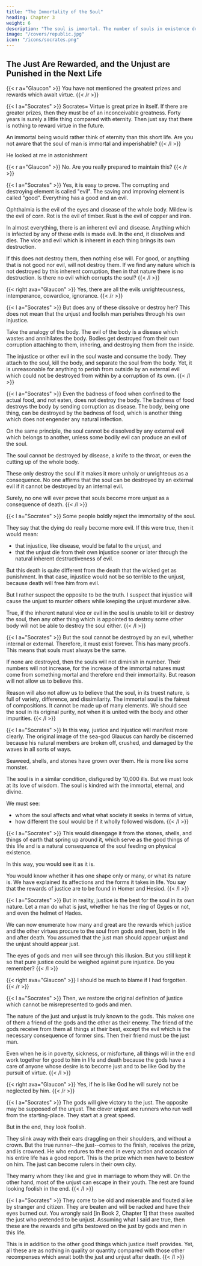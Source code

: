 ```yaml
---
title: "The Immortality of the Soul"
heading: Chapter 3
weight: 6
description: "The soul is immortal. The number of souls in existence do not increase nor decrease. The reward of justice is natural and everlasting happiness"
image: "/covers/republic.jpg"
icon: "/icons/socrates.png"
---
```



## The Just Are Rewarded, and the Unjust are Punished in the Next Life

{{< r a="Glaucon" >}}
You have not mentioned the greatest prizes and rewards which await virtue.
{{< /r >}}

{{< l a="Socrates" >}}
Socrates= Virtue is great prize in itself. If there are greater prizes, then they must be of an inconceivable greatness. Forty years is surely a little thing compared with eternity. Then just say that there is nothing to reward virtue in the future.

An immortal being would rather think of eternity than this short life. Are you not aware that the soul of man is immortal and imperishable?
{{< /l >}}


He looked at me in astonishment

{{< r a="Glaucon" >}}
No. Are you really prepared to maintain this?
{{< /r >}}

{{< l a="Socrates" >}}
Yes, it is easy to prove. The corrupting and destroying element is called "evil". The saving and improving element is called "good". Everything has a good and an evil.

Ophthalmia is the evil of the eyes and disease of the whole body. Mildew is the evil of corn. Rot is the evil of timber. Rust is the evil of copper and iron.

In almost everything, there is an inherent evil and disease. Anything which is infected by any of these evils is made evil. In the end, it dissolves and dies. The vice and evil which is inherent in each thing brings its own destruction.

If this does not destroy them, then nothing else will. For good, or anything that is not good nor evil, will not destroy them.
If we find any nature which is not destroyed by this inherent corruption, then in that nature there is no destruction. Is there no evil which corrupts the soul?
{{< /l >}}


{{< right ava="Glaucon" >}}
Yes, there are all the evils unrighteousness, intemperance, cowardice, ignorance.
{{< /r >}}


{{< l a="Socrates" >}}
But does any of these dissolve or destroy her? This does not mean that the unjust and foolish man perishes through his own injustice.

Take the analogy of the body. The evil of the body is a disease which wastes and annihilates the body.
Bodies get destroyed from their own corruption attaching to them, inhering, and destroying them from the inside.

The injustice or other evil in the soul waste and consume the body.
They attach to the soul, kill the body, and separate the soul from the body.
Yet, it is unreasonable for anything to perish from outside by an external evil which could not be destroyed from within by a corruption of its own.
{{< /l >}}


{{< l a="Socrates" >}}
Even the badness of food when confined to the actual food, and not eaten, does not destroy the body.
The badness of food destroys the body by sending corruption as disease.
The body, being one thing, can be destroyed by the badness of food, which is another thing which does not engender any natural infection.

On the same principle, the soul cannot be dissolved by any external evil which belongs to another, unless some bodily evil can produce an evil of the soul.

The soul cannot be destroyed by disease, a knife to the throat, or even the cutting up of the whole body.

These only destroy the soul if it makes it more unholy or unrighteous as a consequence.
No one affirms that the soul can be destroyed by an external evil if it cannot be destroyed by an internal evil.

Surely, no one will ever prove that souls become more unjust as a consequence of death.
{{< /l >}}


{{< l a="Socrates" >}}
Some people boldly reject the immortality of the soul.

They say that the dying do really become more evil. If this were true, then it would mean:
- that injustice, like disease, would be fatal to the unjust, and
- that the unjust die from their own injustice sooner or later through the natural inherent destructiveness of evil.

But this death is quite different from the death that the wicked get as punishment.
In that case, injustice would not be so terrible to the unjust, because death will free him from evil.

But I rather suspect the opposite to be the truth.
I suspect that injustice will cause the unjust to murder others while keeping the unjust murderer alive.

True, if the inherent natural vice or evil in the soul is unable to kill or destroy the soul, then any other thing which is appointed to destroy some other body will not be able to destroy the soul either.
{{< /l >}}


{{< l a="Socrates" >}}
But the soul cannot be destroyed by an evil, whether internal or external. Therefore, it must exist forever. This has many proofs. This means that souls must always be the same.

If none are destroyed, then the souls will not diminish in number. Their numbers will not increase, for the increase of the immortal natures must come from something mortal and therefore end their immortality. But reason will not allow us to believe this.

Reason will also not allow us to believe that the soul, in its truest nature, is full of variety, difference, and dissimilarity. The immortal soul is the fairest of compositions. It cannot be made up of many elements. We should see the soul in its original purity, not when it is united with the body and other impurities.
{{< /l >}}


{{< l a="Socrates" >}}
In this way, justice and injustice will manifest more clearly. The original image of the sea-god Glaucus can hardly be discerned because his natural members are broken off, crushed, and damaged by the waves in all sorts of ways.

Seaweed, shells, and stones have grown over them. He is more like some monster.

The soul is in a similar condition, disfigured by 10,000 ills. But we must look at its love of wisdom.
The soul is kindred with the immortal, eternal, and divine.

We must see:
- whom the soul affects and what what society it seeks in terms of virtue,
- how different the soul would be if it wholly followed wisdom.
{{< /l >}}


{{< l a="Socrates" >}}
This would disengage it from the stones, shells, and things of earth that spring up around it, which serve as the good things of this life and is a natural consequence of the soul feeding on physical existence.

In this way, you would see it as it is.

You would know whether it has one shape only or many, or what its nature is.
We have explained its affections and the forms it takes in life.
You say that the rewards of justice are to be found in Homer and Hesiod.
{{< /l >}}


{{< l a="Socrates" >}}
But in reality, justice is the best for the soul in its own nature.
Let a man do what is just, whether he has the ring of Gyges or not, and even the helmet of Hades.

We can now enumerate how many and great are the rewards which justice and the other virtues procure to the soul from gods and men, both in life and after death.
You assumed that the just man should appear unjust and the unjust should appear just.

The eyes of gods and men will see through this illusion. But you still kept it so that pure justice could be weighed against pure injustice. Do you remember?
{{< /l >}}

{{< right ava="Glaucon" >}}
I should be much to blame if I had forgotten.
{{< /r >}}

{{< l a="Socrates" >}}
Then, we restore the original definition of justice which cannot be misrepresented to gods and men.

The nature of the just and unjust is truly known to the gods.
This makes one of them a friend of the gods and the other as their enemy.
The friend of the gods receive from them all things at their best, except the evil which is the necessary consequence of former sins.
Then their friend must be the just man.

Even when he is in poverty, sickness, or misfortune, all things will in the end work together for good to him in life and death because the gods have a care of anyone whose desire is to become just and to be like God by the pursuit of virtue.
{{< /l >}}

{{< right ava="Glaucon" >}}
Yes, if he is like God he will surely not be neglected by him.
{{< /r >}}

{{< l a="Socrates" >}}
The gods will give victory to the just. The opposite may be supposed of the unjust.
The clever unjust are runners who run well from the starting-place.
They start at a great speed.

But in the end, they look foolish.

They slink away with their ears draggling on their shoulders, and without a crown.
But the true runner--the just--comes to the finish, receives the prize, and is crowned.
He who endures to the end in every action and occasion of his entire life has a good report.
This is the prize which men have to bestow on him.
The just can become rulers in their own city.

They marry whom they like and give in marriage to whom they will.
On the other hand, most of the unjust can escape in their youth.
The rest are found looking foolish in the end.
{{< /l >}}


{{< l a="Socrates" >}}
They come to be old and miserable and flouted alike by stranger and citizen.
They are beaten and will be racked and have their eyes burned out.
You wrongly said [in Book 2, Chapter 1] that these awaited the just who pretended to be unjust.
Assuming what I said are true, then these are the rewards and gifts bestowed on the just by gods and men in this life.

This is in addition to the other good things which justice itself provides.
Yet, all these are as nothing in quality or quantity compared with those other recompenses which await both the just and unjust after death.
{{< /l >}}
